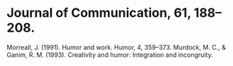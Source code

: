 # Journal of Communication, 61, 188–208.

Morreall, J. (1991). Humor and work. Humor, 4, 359–373. Murdock, M. C., & Ganim, R. M. (1993). Creativity and humor: Integration and incongruity.